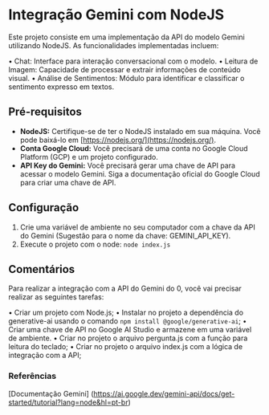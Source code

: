 # Integração Gemini com NodeJS

Este projeto consiste em uma implementação da API do modelo Gemini utilizando NodeJS.
As funcionalidades implementadas incluem:

• Chat: Interface para interação conversacional com o modelo.
• Leitura de Imagem: Capacidade de processar e extrair informações de conteúdo visual.
• Análise de Sentimentos: Módulo para identificar e classificar o sentimento expresso em textos.


## Pré-requisitos

* **NodeJS:** Certifique-se de ter o NodeJS instalado em sua máquina. Você pode baixá-lo em [https://nodejs.org/](https://nodejs.org/).
* **Conta Google Cloud:** Você precisará de uma conta no Google Cloud Platform (GCP) e um projeto configurado.
* **API Key do Gemini:** Você precisará gerar uma chave de API para acessar o modelo Gemini. Siga a documentação oficial do Google Cloud para criar uma chave de API.


## Configuração

1.  Crie uma variável de ambiente no seu computador com a chave da API do Gemini (Sugestão para o nome da chave: GEMINI_API_KEY).
2.  Execute o projeto com o node: ``node index.js``


## Comentários

Para realizar a integração com a API do Gemini do 0, você vai precisar realizar as seguintes tarefas:

• Criar um projeto com Node.js;
• Instalar no projeto a dependência do generative-ai usando o comando `npm install @google/generative-ai`;
• Criar uma chave de API no Google AI Studio e armazene em uma variável de ambiente.
• Criar no projeto o arquivo pergunta.js com a função para leitura do teclado;
• Criar no projeto o arquivo index.js com a lógica de integração com a API;


### Referências
[Documentação Gemini] (https://ai.google.dev/gemini-api/docs/get-started/tutorial?lang=node&hl=pt-br)
